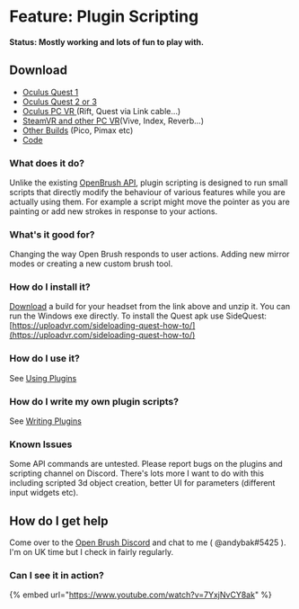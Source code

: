 # Feature: Plugin Scripting

#### Status: Mostly working and lots of fun to play with.

## Download

* [Oculus Quest 1](https://nightly.link/icosa-foundation/open-brush/workflows/build/feature%2Fplugin-scripting/Oculus%20Quest%20%282%2B%29.zip)
* [Oculus Quest 2 or 3](https://nightly.link/icosa-foundation/open-brush/workflows/build/feature%2Fplugin-scripting/Oculus%20Quest%20%282%2B%29.zip)
* [Oculus PC VR ](https://nightly.link/icosa-foundation/open-brush/workflows/build/feature%2Fplugin-scripting/Windows%20Rift.zip)(Rift, Quest via Link cable...)
* [SteamVR and other PC VR](https://nightly.link/icosa-foundation/open-brush/workflows/build/feature%2Fplugin-scripting/Windows%20OpenXR.zip)(Vive, Index, Reverb...)
* [Other Builds](https://nightly.link/icosa-foundation/open-brush/workflows/build/feature%2Fplugin-scripting) (Pico, Pimax etc)
* [Code](https://github.com/icosa-foundation/open-brush/tree/feature/plugin-scripting)

### What does it do?

Unlike the existing [OpenBrush API](../../user-guide/open-brush-api/), plugin scripting is designed to run small scripts that directly modify the behaviour of various features while you are actually using them. For example a script might move the pointer as you are painting or add new strokes in response to your actions.

### What's it good for?

Changing the way Open Brush responds to user actions. Adding new mirror modes or creating a new custom brush tool.

### How do I install it?

[Download](./#download) a build for your headset from the link above and unzip it. You can run the Windows exe directly. To install the Quest apk use SideQuest: [https://uploadvr.com/sideloading-quest-how-to/](https://uploadvr.com/sideloading-quest-how-to/)

### How do I use it?

See [Using Plugins](using-plugins.md)

### How do I write my own plugin scripts?

See [Writing Plugins](writing-plugins/)

### Known Issues

Some API commands are untested. Please report bugs on the plugins and scripting channel on Discord. There's lots more I want to do with this including scripted 3d object creation, better UI for parameters (different input widgets etc).

## How do I get help

Come over to the [Open Brush Discord](https://discord.openbrush.app) and chat to me ( @andybak#5425 ). I'm on UK time but I check in fairly regularly.

### Can I see it in action?

{% embed url="https://www.youtube.com/watch?v=7YxjNvCY8ak" %}
